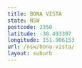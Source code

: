 ```yaml
---
title: BONA VISTA
state: NSW
postcode: 2350
latitude: -30.493397
longitude: 151.906153
url: /nsw/bona-vista/
layout: suburb
---
```

